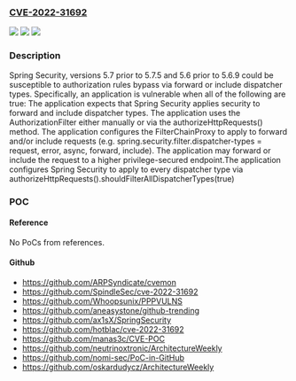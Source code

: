 ### [CVE-2022-31692](https://cve.mitre.org/cgi-bin/cvename.cgi?name=CVE-2022-31692)
![](https://img.shields.io/static/v1?label=Product&message=Spring%20by%20VMware&color=blue)
![](https://img.shields.io/static/v1?label=Version&message=n%2Fa&color=blue)
![](https://img.shields.io/static/v1?label=Vulnerability&message=Spring%20is%20susceptible%20to%20authorization%20rules%20bypass%20via%20forward%20or%20include%20dispatcher%20types.&color=brighgreen)

### Description

Spring Security, versions 5.7 prior to 5.7.5 and 5.6 prior to 5.6.9 could be susceptible to authorization rules bypass via forward or include dispatcher types. Specifically, an application is vulnerable when all of the following are true: The application expects that Spring Security applies security to forward and include dispatcher types. The application uses the AuthorizationFilter either manually or via the authorizeHttpRequests() method. The application configures the FilterChainProxy to apply to forward and/or include requests (e.g. spring.security.filter.dispatcher-types = request, error, async, forward, include). The application may forward or include the request to a higher privilege-secured endpoint.The application configures Spring Security to apply to every dispatcher type via authorizeHttpRequests().shouldFilterAllDispatcherTypes(true)

### POC

#### Reference
No PoCs from references.

#### Github
- https://github.com/ARPSyndicate/cvemon
- https://github.com/SpindleSec/cve-2022-31692
- https://github.com/Whoopsunix/PPPVULNS
- https://github.com/aneasystone/github-trending
- https://github.com/ax1sX/SpringSecurity
- https://github.com/hotblac/cve-2022-31692
- https://github.com/manas3c/CVE-POC
- https://github.com/neutrinoxtronic/ArchitectureWeekly
- https://github.com/nomi-sec/PoC-in-GitHub
- https://github.com/oskardudycz/ArchitectureWeekly

